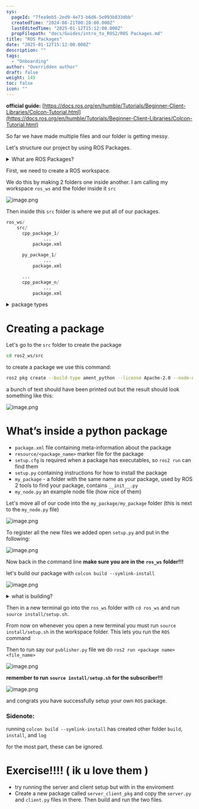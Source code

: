 ```yaml
---
sys:
  pageId: "7fea9eb5-2ed9-4e73-b6d6-5e093b833dbb"
  createdTime: "2024-08-21T00:28:00.000Z"
  lastEditedTime: "2025-01-12T15:12:00.000Z"
  propFilepath: "docs/Guides/intro_to_ROS2/ROS Packages.md"
title: "ROS Packages"
date: "2025-01-12T15:12:00.000Z"
description: ""
tags:
  - "Onboarding"
author: "Overridden author"
draft: false
weight: 145
toc: false
icon: ""
---
```


**official guide:** [https://docs.ros.org/en/humble/Tutorials/Beginner-Client-Libraries/Colcon-Tutorial.html](https://docs.ros.org/en/humble/Tutorials/Beginner-Client-Libraries/Colcon-Tutorial.html)

So far we have made multiple files and our folder is getting messy.

Let's structure our project by using ROS Packages.

<details>

<summary>What are ROS Packages?</summary>

ROS Packages are, as the name implies, packages of code that are highly sharable between ROS developers.

They consist of a folder, `package.xml` file, and source code

```python
      cpp_package_1/
		      ... imagine much code files here ..
          package.xml
```

</details>

First, we need to create a ROS workspace.

We do this by making 2 folders one inside another. I am calling my workspace `ros_ws` and the folder inside it `src`

![image.png](https://prod-files-secure.s3.us-west-2.amazonaws.com/d518164a-d88e-44d1-a4ee-3adb3bd8bce0/70706947-fd18-4537-a67b-e12946812d31/image.png?X-Amz-Algorithm=AWS4-HMAC-SHA256&X-Amz-Content-Sha256=UNSIGNED-PAYLOAD&X-Amz-Credential=ASIAZI2LB466SH35VYPC%2F20250306%2Fus-west-2%2Fs3%2Faws4_request&X-Amz-Date=20250306T210754Z&X-Amz-Expires=3600&X-Amz-Security-Token=IQoJb3JpZ2luX2VjEOr%2F%2F%2F%2F%2F%2F%2F%2F%2F%2FwEaCXVzLXdlc3QtMiJHMEUCIGMEbVsZ5HhiFzCMyDNoXNVl8HdyDZzzSLBC5Gy4VCw7AiEA4zMZQDmia9u5qV%2B%2BYh%2FEtzrJC%2BOFXif9aybv6um2MDAq%2FwMIMxAAGgw2Mzc0MjMxODM4MDUiDMlxlwQs46GLUiRo3CrcAytrTeuYLKsBlHXS9JpQpPTbuOL0cWThN0Pv5H2j1NbIjwejmFQ6uyPEfhF4cVOhZ1kJgFU4U%2BeeM0y%2FYvILcKJxOnr9GOCD0dkqMws8GuUMe0cuSvQHNR%2FUFoBnDBOl5ZShk8M9d%2FPS4rhtA8MEykRtrxN23vvAk9laVGjNHSH1UPE11hGv5VU9VQ0lE94rydY6R2x%2FcEHkFlO39rMZEl1tiJAnJDbA6Hd58A8eqVc43wImS4p14gpfesfgoLJT3kMp7DNbMozcwSXk%2F0iwpW8nt1K8vdYUwr%2F8vkiDTesQVYGO93Do6Dwho5mZemVG0GLIlJhneYasc%2FkBrSt6O2j9VP0OTTd7uOi48EUAug0K2PCgH8rCD0EWAnWKQWcPe8F2qNek%2B3o1tXdl3FcOby0NpGAhbAC6pYKQqSvGYAN21L62vF80V5cUlUFgiRpQ1sidFtfxYjZZc8nTmh8HwKL%2B9AGyGeJ%2FBUTm%2BocvbrN%2B11g5eqsUPOjYZ7F2g3NpQ%2BnQPj2VGR6IDxqAAqAo3t9AD6tiD%2Fo33T5hxWjmmXRSkAfvy%2B%2B5hWrJGQf3I5kWUC36mb8VLxvgbP0YRqEDut%2BQjOsbzcZ8wlMT4QMtlhbFiq1KcbRUDRcAB%2FrLMM%2FNp74GOqUBvS6u6UW09H3bGU4ubAvqNtgL7KWLnW4K4IDvDUdguyIlfVnUdGI3Du3TJZB5IbzcoZHFRNjo%2BjkyGZhnWMigBRSe6maiAqQ6MHMPlYiygiIkxB5Z2EsxhK%2FdJ7uf2Qxjk0w%2FVhcyVeDY2phE5HWuPYRVyvjhwr6N85KJ20gxNqU%2B6H5%2BBCsDdW0uCnD%2BXS4v7DFBKzyaAC%2Baq9%2F3%2FEMjdA5QwGPM&X-Amz-Signature=b1808b6b3db9d8cb36538633e25ff2f4172730904bab81b93295f84a80edb504&X-Amz-SignedHeaders=host&x-id=GetObject)

Then inside this `src` folder is where we put all of our packages.

```python
ros_ws/
    src/
      cpp_package_1/
		      ...
          package.xml

      py_package_1/
		      ...
          package.xml

      ...
      cpp_package_n/
		      ...
          package.xml

```

<details>

<summary>package types</summary>

packages can be either `C++` or python.

the intern file structure is different for each but for this guide we will stick to creating python packages

</details>

# Creating a package

Let's go to the `src` folder to create the package

```bash
cd ros2_ws/src
```

to create a package we use this command:

```bash
ros2 pkg create --build-type ament_python --license Apache-2.0 --node-name my_node my_package
```

a bunch of text should have been printed out but the result should look something like this:

![image.png](https://prod-files-secure.s3.us-west-2.amazonaws.com/d518164a-d88e-44d1-a4ee-3adb3bd8bce0/e6cf1e3f-8512-4a3e-b131-079f800bf3e8/image.png?X-Amz-Algorithm=AWS4-HMAC-SHA256&X-Amz-Content-Sha256=UNSIGNED-PAYLOAD&X-Amz-Credential=ASIAZI2LB466SH35VYPC%2F20250306%2Fus-west-2%2Fs3%2Faws4_request&X-Amz-Date=20250306T210755Z&X-Amz-Expires=3600&X-Amz-Security-Token=IQoJb3JpZ2luX2VjEOr%2F%2F%2F%2F%2F%2F%2F%2F%2F%2FwEaCXVzLXdlc3QtMiJHMEUCIGMEbVsZ5HhiFzCMyDNoXNVl8HdyDZzzSLBC5Gy4VCw7AiEA4zMZQDmia9u5qV%2B%2BYh%2FEtzrJC%2BOFXif9aybv6um2MDAq%2FwMIMxAAGgw2Mzc0MjMxODM4MDUiDMlxlwQs46GLUiRo3CrcAytrTeuYLKsBlHXS9JpQpPTbuOL0cWThN0Pv5H2j1NbIjwejmFQ6uyPEfhF4cVOhZ1kJgFU4U%2BeeM0y%2FYvILcKJxOnr9GOCD0dkqMws8GuUMe0cuSvQHNR%2FUFoBnDBOl5ZShk8M9d%2FPS4rhtA8MEykRtrxN23vvAk9laVGjNHSH1UPE11hGv5VU9VQ0lE94rydY6R2x%2FcEHkFlO39rMZEl1tiJAnJDbA6Hd58A8eqVc43wImS4p14gpfesfgoLJT3kMp7DNbMozcwSXk%2F0iwpW8nt1K8vdYUwr%2F8vkiDTesQVYGO93Do6Dwho5mZemVG0GLIlJhneYasc%2FkBrSt6O2j9VP0OTTd7uOi48EUAug0K2PCgH8rCD0EWAnWKQWcPe8F2qNek%2B3o1tXdl3FcOby0NpGAhbAC6pYKQqSvGYAN21L62vF80V5cUlUFgiRpQ1sidFtfxYjZZc8nTmh8HwKL%2B9AGyGeJ%2FBUTm%2BocvbrN%2B11g5eqsUPOjYZ7F2g3NpQ%2BnQPj2VGR6IDxqAAqAo3t9AD6tiD%2Fo33T5hxWjmmXRSkAfvy%2B%2B5hWrJGQf3I5kWUC36mb8VLxvgbP0YRqEDut%2BQjOsbzcZ8wlMT4QMtlhbFiq1KcbRUDRcAB%2FrLMM%2FNp74GOqUBvS6u6UW09H3bGU4ubAvqNtgL7KWLnW4K4IDvDUdguyIlfVnUdGI3Du3TJZB5IbzcoZHFRNjo%2BjkyGZhnWMigBRSe6maiAqQ6MHMPlYiygiIkxB5Z2EsxhK%2FdJ7uf2Qxjk0w%2FVhcyVeDY2phE5HWuPYRVyvjhwr6N85KJ20gxNqU%2B6H5%2BBCsDdW0uCnD%2BXS4v7DFBKzyaAC%2Baq9%2F3%2FEMjdA5QwGPM&X-Amz-Signature=b28f8eb15b3cbeeecea1db303cdd8dc7b5c911d8988b53ee620c0618c26b234a&X-Amz-SignedHeaders=host&x-id=GetObject)

# What’s inside a python package

- `package.xml` file containing meta-information about the package
- `resource/<package_name>` marker file for the package
- `setup.cfg` is required when a package has executables, so `ros2 run` can find them
- `setup.py` containing instructions for how to install the package
- `my_package` - a folder with the same name as your package, used by ROS 2 tools to find your package, contains `__init__.py`
- `my_node.py` an example node file (how nice of them)

Let's move all of our code into the `my_package/my_package` folder (this is next to the `my_node.py` file)

![image.png](https://prod-files-secure.s3.us-west-2.amazonaws.com/d518164a-d88e-44d1-a4ee-3adb3bd8bce0/9ce58f11-0da9-4d3e-b86d-506a9685d378/image.png?X-Amz-Algorithm=AWS4-HMAC-SHA256&X-Amz-Content-Sha256=UNSIGNED-PAYLOAD&X-Amz-Credential=ASIAZI2LB466SH35VYPC%2F20250306%2Fus-west-2%2Fs3%2Faws4_request&X-Amz-Date=20250306T210754Z&X-Amz-Expires=3600&X-Amz-Security-Token=IQoJb3JpZ2luX2VjEOr%2F%2F%2F%2F%2F%2F%2F%2F%2F%2FwEaCXVzLXdlc3QtMiJHMEUCIGMEbVsZ5HhiFzCMyDNoXNVl8HdyDZzzSLBC5Gy4VCw7AiEA4zMZQDmia9u5qV%2B%2BYh%2FEtzrJC%2BOFXif9aybv6um2MDAq%2FwMIMxAAGgw2Mzc0MjMxODM4MDUiDMlxlwQs46GLUiRo3CrcAytrTeuYLKsBlHXS9JpQpPTbuOL0cWThN0Pv5H2j1NbIjwejmFQ6uyPEfhF4cVOhZ1kJgFU4U%2BeeM0y%2FYvILcKJxOnr9GOCD0dkqMws8GuUMe0cuSvQHNR%2FUFoBnDBOl5ZShk8M9d%2FPS4rhtA8MEykRtrxN23vvAk9laVGjNHSH1UPE11hGv5VU9VQ0lE94rydY6R2x%2FcEHkFlO39rMZEl1tiJAnJDbA6Hd58A8eqVc43wImS4p14gpfesfgoLJT3kMp7DNbMozcwSXk%2F0iwpW8nt1K8vdYUwr%2F8vkiDTesQVYGO93Do6Dwho5mZemVG0GLIlJhneYasc%2FkBrSt6O2j9VP0OTTd7uOi48EUAug0K2PCgH8rCD0EWAnWKQWcPe8F2qNek%2B3o1tXdl3FcOby0NpGAhbAC6pYKQqSvGYAN21L62vF80V5cUlUFgiRpQ1sidFtfxYjZZc8nTmh8HwKL%2B9AGyGeJ%2FBUTm%2BocvbrN%2B11g5eqsUPOjYZ7F2g3NpQ%2BnQPj2VGR6IDxqAAqAo3t9AD6tiD%2Fo33T5hxWjmmXRSkAfvy%2B%2B5hWrJGQf3I5kWUC36mb8VLxvgbP0YRqEDut%2BQjOsbzcZ8wlMT4QMtlhbFiq1KcbRUDRcAB%2FrLMM%2FNp74GOqUBvS6u6UW09H3bGU4ubAvqNtgL7KWLnW4K4IDvDUdguyIlfVnUdGI3Du3TJZB5IbzcoZHFRNjo%2BjkyGZhnWMigBRSe6maiAqQ6MHMPlYiygiIkxB5Z2EsxhK%2FdJ7uf2Qxjk0w%2FVhcyVeDY2phE5HWuPYRVyvjhwr6N85KJ20gxNqU%2B6H5%2BBCsDdW0uCnD%2BXS4v7DFBKzyaAC%2Baq9%2F3%2FEMjdA5QwGPM&X-Amz-Signature=3c01c73bf2db23f5eaecdf498ebb6bc96b43c4ce0a62e599ba99c94935895aa7&X-Amz-SignedHeaders=host&x-id=GetObject)

To register all the new files we added open `setup.py` and put in the following:

![image.png](https://prod-files-secure.s3.us-west-2.amazonaws.com/d518164a-d88e-44d1-a4ee-3adb3bd8bce0/1cd7c262-4cae-4496-9d75-c178537d24a2/image.png?X-Amz-Algorithm=AWS4-HMAC-SHA256&X-Amz-Content-Sha256=UNSIGNED-PAYLOAD&X-Amz-Credential=ASIAZI2LB466SH35VYPC%2F20250306%2Fus-west-2%2Fs3%2Faws4_request&X-Amz-Date=20250306T210754Z&X-Amz-Expires=3600&X-Amz-Security-Token=IQoJb3JpZ2luX2VjEOr%2F%2F%2F%2F%2F%2F%2F%2F%2F%2FwEaCXVzLXdlc3QtMiJHMEUCIGMEbVsZ5HhiFzCMyDNoXNVl8HdyDZzzSLBC5Gy4VCw7AiEA4zMZQDmia9u5qV%2B%2BYh%2FEtzrJC%2BOFXif9aybv6um2MDAq%2FwMIMxAAGgw2Mzc0MjMxODM4MDUiDMlxlwQs46GLUiRo3CrcAytrTeuYLKsBlHXS9JpQpPTbuOL0cWThN0Pv5H2j1NbIjwejmFQ6uyPEfhF4cVOhZ1kJgFU4U%2BeeM0y%2FYvILcKJxOnr9GOCD0dkqMws8GuUMe0cuSvQHNR%2FUFoBnDBOl5ZShk8M9d%2FPS4rhtA8MEykRtrxN23vvAk9laVGjNHSH1UPE11hGv5VU9VQ0lE94rydY6R2x%2FcEHkFlO39rMZEl1tiJAnJDbA6Hd58A8eqVc43wImS4p14gpfesfgoLJT3kMp7DNbMozcwSXk%2F0iwpW8nt1K8vdYUwr%2F8vkiDTesQVYGO93Do6Dwho5mZemVG0GLIlJhneYasc%2FkBrSt6O2j9VP0OTTd7uOi48EUAug0K2PCgH8rCD0EWAnWKQWcPe8F2qNek%2B3o1tXdl3FcOby0NpGAhbAC6pYKQqSvGYAN21L62vF80V5cUlUFgiRpQ1sidFtfxYjZZc8nTmh8HwKL%2B9AGyGeJ%2FBUTm%2BocvbrN%2B11g5eqsUPOjYZ7F2g3NpQ%2BnQPj2VGR6IDxqAAqAo3t9AD6tiD%2Fo33T5hxWjmmXRSkAfvy%2B%2B5hWrJGQf3I5kWUC36mb8VLxvgbP0YRqEDut%2BQjOsbzcZ8wlMT4QMtlhbFiq1KcbRUDRcAB%2FrLMM%2FNp74GOqUBvS6u6UW09H3bGU4ubAvqNtgL7KWLnW4K4IDvDUdguyIlfVnUdGI3Du3TJZB5IbzcoZHFRNjo%2BjkyGZhnWMigBRSe6maiAqQ6MHMPlYiygiIkxB5Z2EsxhK%2FdJ7uf2Qxjk0w%2FVhcyVeDY2phE5HWuPYRVyvjhwr6N85KJ20gxNqU%2B6H5%2BBCsDdW0uCnD%2BXS4v7DFBKzyaAC%2Baq9%2F3%2FEMjdA5QwGPM&X-Amz-Signature=1a20e057471c39427c2b705eb52a1653bf471d1ff4eb8ed2b129f111024fe2c2&X-Amz-SignedHeaders=host&x-id=GetObject)

Now back in the command line **make sure you are in the** **`ros_ws`** **folder!!!**

let's build our package with `colcon build --symlink-install`

![image.png](https://prod-files-secure.s3.us-west-2.amazonaws.com/d518164a-d88e-44d1-a4ee-3adb3bd8bce0/2f2a0d27-b173-48fd-b189-5f5c0ce65619/image.png?X-Amz-Algorithm=AWS4-HMAC-SHA256&X-Amz-Content-Sha256=UNSIGNED-PAYLOAD&X-Amz-Credential=ASIAZI2LB466SH35VYPC%2F20250306%2Fus-west-2%2Fs3%2Faws4_request&X-Amz-Date=20250306T210755Z&X-Amz-Expires=3600&X-Amz-Security-Token=IQoJb3JpZ2luX2VjEOr%2F%2F%2F%2F%2F%2F%2F%2F%2F%2FwEaCXVzLXdlc3QtMiJHMEUCIGMEbVsZ5HhiFzCMyDNoXNVl8HdyDZzzSLBC5Gy4VCw7AiEA4zMZQDmia9u5qV%2B%2BYh%2FEtzrJC%2BOFXif9aybv6um2MDAq%2FwMIMxAAGgw2Mzc0MjMxODM4MDUiDMlxlwQs46GLUiRo3CrcAytrTeuYLKsBlHXS9JpQpPTbuOL0cWThN0Pv5H2j1NbIjwejmFQ6uyPEfhF4cVOhZ1kJgFU4U%2BeeM0y%2FYvILcKJxOnr9GOCD0dkqMws8GuUMe0cuSvQHNR%2FUFoBnDBOl5ZShk8M9d%2FPS4rhtA8MEykRtrxN23vvAk9laVGjNHSH1UPE11hGv5VU9VQ0lE94rydY6R2x%2FcEHkFlO39rMZEl1tiJAnJDbA6Hd58A8eqVc43wImS4p14gpfesfgoLJT3kMp7DNbMozcwSXk%2F0iwpW8nt1K8vdYUwr%2F8vkiDTesQVYGO93Do6Dwho5mZemVG0GLIlJhneYasc%2FkBrSt6O2j9VP0OTTd7uOi48EUAug0K2PCgH8rCD0EWAnWKQWcPe8F2qNek%2B3o1tXdl3FcOby0NpGAhbAC6pYKQqSvGYAN21L62vF80V5cUlUFgiRpQ1sidFtfxYjZZc8nTmh8HwKL%2B9AGyGeJ%2FBUTm%2BocvbrN%2B11g5eqsUPOjYZ7F2g3NpQ%2BnQPj2VGR6IDxqAAqAo3t9AD6tiD%2Fo33T5hxWjmmXRSkAfvy%2B%2B5hWrJGQf3I5kWUC36mb8VLxvgbP0YRqEDut%2BQjOsbzcZ8wlMT4QMtlhbFiq1KcbRUDRcAB%2FrLMM%2FNp74GOqUBvS6u6UW09H3bGU4ubAvqNtgL7KWLnW4K4IDvDUdguyIlfVnUdGI3Du3TJZB5IbzcoZHFRNjo%2BjkyGZhnWMigBRSe6maiAqQ6MHMPlYiygiIkxB5Z2EsxhK%2FdJ7uf2Qxjk0w%2FVhcyVeDY2phE5HWuPYRVyvjhwr6N85KJ20gxNqU%2B6H5%2BBCsDdW0uCnD%2BXS4v7DFBKzyaAC%2Baq9%2F3%2FEMjdA5QwGPM&X-Amz-Signature=10f19fee78d40a4be4260777f55176821ba36a263f2c87b26f84ad3c10cdf387&X-Amz-SignedHeaders=host&x-id=GetObject)

<details>

<summary>what is building?</summary>

if you are a CS major at Rose-Hulman you will learn the answer to this in CSSE132

but TLDR; is it combines all the code files into one program that can be run easily 

</details>

Then in a new terminal go into the `ros_ws` folder with `cd ros_ws` and run `source install/setup.sh`. 

From now on whenever you open a new terminal you must run `source install/setup.sh` in the workspace folder. This lets you run the `ROS` command

Then to run say our `publisher.py` file we do `ros2 run <package name> <file_name>`

![image.png](https://prod-files-secure.s3.us-west-2.amazonaws.com/d518164a-d88e-44d1-a4ee-3adb3bd8bce0/4f4b1219-3a44-4632-aa0a-ce3471699f59/image.png?X-Amz-Algorithm=AWS4-HMAC-SHA256&X-Amz-Content-Sha256=UNSIGNED-PAYLOAD&X-Amz-Credential=ASIAZI2LB466SH35VYPC%2F20250306%2Fus-west-2%2Fs3%2Faws4_request&X-Amz-Date=20250306T210755Z&X-Amz-Expires=3600&X-Amz-Security-Token=IQoJb3JpZ2luX2VjEOr%2F%2F%2F%2F%2F%2F%2F%2F%2F%2FwEaCXVzLXdlc3QtMiJHMEUCIGMEbVsZ5HhiFzCMyDNoXNVl8HdyDZzzSLBC5Gy4VCw7AiEA4zMZQDmia9u5qV%2B%2BYh%2FEtzrJC%2BOFXif9aybv6um2MDAq%2FwMIMxAAGgw2Mzc0MjMxODM4MDUiDMlxlwQs46GLUiRo3CrcAytrTeuYLKsBlHXS9JpQpPTbuOL0cWThN0Pv5H2j1NbIjwejmFQ6uyPEfhF4cVOhZ1kJgFU4U%2BeeM0y%2FYvILcKJxOnr9GOCD0dkqMws8GuUMe0cuSvQHNR%2FUFoBnDBOl5ZShk8M9d%2FPS4rhtA8MEykRtrxN23vvAk9laVGjNHSH1UPE11hGv5VU9VQ0lE94rydY6R2x%2FcEHkFlO39rMZEl1tiJAnJDbA6Hd58A8eqVc43wImS4p14gpfesfgoLJT3kMp7DNbMozcwSXk%2F0iwpW8nt1K8vdYUwr%2F8vkiDTesQVYGO93Do6Dwho5mZemVG0GLIlJhneYasc%2FkBrSt6O2j9VP0OTTd7uOi48EUAug0K2PCgH8rCD0EWAnWKQWcPe8F2qNek%2B3o1tXdl3FcOby0NpGAhbAC6pYKQqSvGYAN21L62vF80V5cUlUFgiRpQ1sidFtfxYjZZc8nTmh8HwKL%2B9AGyGeJ%2FBUTm%2BocvbrN%2B11g5eqsUPOjYZ7F2g3NpQ%2BnQPj2VGR6IDxqAAqAo3t9AD6tiD%2Fo33T5hxWjmmXRSkAfvy%2B%2B5hWrJGQf3I5kWUC36mb8VLxvgbP0YRqEDut%2BQjOsbzcZ8wlMT4QMtlhbFiq1KcbRUDRcAB%2FrLMM%2FNp74GOqUBvS6u6UW09H3bGU4ubAvqNtgL7KWLnW4K4IDvDUdguyIlfVnUdGI3Du3TJZB5IbzcoZHFRNjo%2BjkyGZhnWMigBRSe6maiAqQ6MHMPlYiygiIkxB5Z2EsxhK%2FdJ7uf2Qxjk0w%2FVhcyVeDY2phE5HWuPYRVyvjhwr6N85KJ20gxNqU%2B6H5%2BBCsDdW0uCnD%2BXS4v7DFBKzyaAC%2Baq9%2F3%2FEMjdA5QwGPM&X-Amz-Signature=6eccd93cc2d4fd0a6485b4dbfd5893cf4f49fa1c50c786e4f2efeaeca4a6983e&X-Amz-SignedHeaders=host&x-id=GetObject)

**remember to run** **`source install/setup.sh`** **for the subscriber!!!**

![image.png](https://prod-files-secure.s3.us-west-2.amazonaws.com/d518164a-d88e-44d1-a4ee-3adb3bd8bce0/02121119-dad4-49ec-8356-c956108b4243/image.png?X-Amz-Algorithm=AWS4-HMAC-SHA256&X-Amz-Content-Sha256=UNSIGNED-PAYLOAD&X-Amz-Credential=ASIAZI2LB466SH35VYPC%2F20250306%2Fus-west-2%2Fs3%2Faws4_request&X-Amz-Date=20250306T210755Z&X-Amz-Expires=3600&X-Amz-Security-Token=IQoJb3JpZ2luX2VjEOr%2F%2F%2F%2F%2F%2F%2F%2F%2F%2FwEaCXVzLXdlc3QtMiJHMEUCIGMEbVsZ5HhiFzCMyDNoXNVl8HdyDZzzSLBC5Gy4VCw7AiEA4zMZQDmia9u5qV%2B%2BYh%2FEtzrJC%2BOFXif9aybv6um2MDAq%2FwMIMxAAGgw2Mzc0MjMxODM4MDUiDMlxlwQs46GLUiRo3CrcAytrTeuYLKsBlHXS9JpQpPTbuOL0cWThN0Pv5H2j1NbIjwejmFQ6uyPEfhF4cVOhZ1kJgFU4U%2BeeM0y%2FYvILcKJxOnr9GOCD0dkqMws8GuUMe0cuSvQHNR%2FUFoBnDBOl5ZShk8M9d%2FPS4rhtA8MEykRtrxN23vvAk9laVGjNHSH1UPE11hGv5VU9VQ0lE94rydY6R2x%2FcEHkFlO39rMZEl1tiJAnJDbA6Hd58A8eqVc43wImS4p14gpfesfgoLJT3kMp7DNbMozcwSXk%2F0iwpW8nt1K8vdYUwr%2F8vkiDTesQVYGO93Do6Dwho5mZemVG0GLIlJhneYasc%2FkBrSt6O2j9VP0OTTd7uOi48EUAug0K2PCgH8rCD0EWAnWKQWcPe8F2qNek%2B3o1tXdl3FcOby0NpGAhbAC6pYKQqSvGYAN21L62vF80V5cUlUFgiRpQ1sidFtfxYjZZc8nTmh8HwKL%2B9AGyGeJ%2FBUTm%2BocvbrN%2B11g5eqsUPOjYZ7F2g3NpQ%2BnQPj2VGR6IDxqAAqAo3t9AD6tiD%2Fo33T5hxWjmmXRSkAfvy%2B%2B5hWrJGQf3I5kWUC36mb8VLxvgbP0YRqEDut%2BQjOsbzcZ8wlMT4QMtlhbFiq1KcbRUDRcAB%2FrLMM%2FNp74GOqUBvS6u6UW09H3bGU4ubAvqNtgL7KWLnW4K4IDvDUdguyIlfVnUdGI3Du3TJZB5IbzcoZHFRNjo%2BjkyGZhnWMigBRSe6maiAqQ6MHMPlYiygiIkxB5Z2EsxhK%2FdJ7uf2Qxjk0w%2FVhcyVeDY2phE5HWuPYRVyvjhwr6N85KJ20gxNqU%2B6H5%2BBCsDdW0uCnD%2BXS4v7DFBKzyaAC%2Baq9%2F3%2FEMjdA5QwGPM&X-Amz-Signature=986979ba3e3bdb98263c83db706ae7338facd444aa5ad00dd550d00a855b7046&X-Amz-SignedHeaders=host&x-id=GetObject)

and congrats you have successfully setup your own `ROS` package.

### Sidenote:

running `colcon build --symlink-install` has created other folder `build`, `install`, and `log`

for the most part, these can be ignored.

# Exercise!!!! ( ik u love them )

- try running the server and client setup but with in the enviroment
- Create a new package called `server_client_pkg` and copy the `server.py` and `client.py` files in there. Then build and run the two files.
